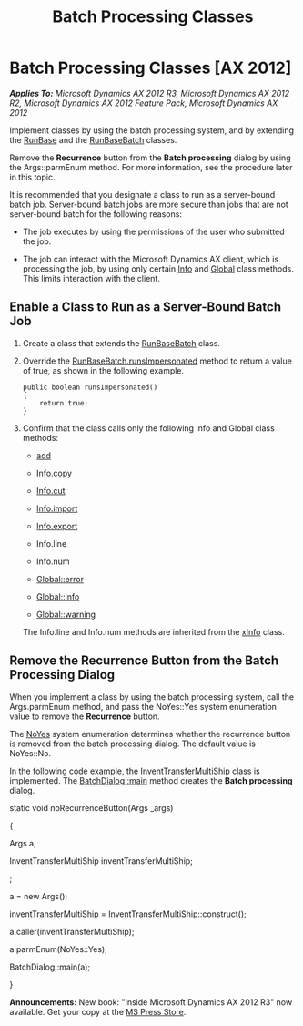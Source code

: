﻿---
title: Batch Processing Classes
TOCTitle: Batch Processing Classes
ms:assetid: e9c3fe95-acee-440a-9b20-1bbccfb9390a
ms:mtpsurl: https://msdn.microsoft.com/en-us/library/Aa882882(v=AX.60)
ms:contentKeyID: 35253229
ms.date: 05/18/2015
mtps_version: v=AX.60
---

# Batch Processing Classes [AX 2012]


_**Applies To:** Microsoft Dynamics AX 2012 R3, Microsoft Dynamics AX 2012 R2, Microsoft Dynamics AX 2012 Feature Pack, Microsoft Dynamics AX 2012_

Implement classes by using the batch processing system, and by extending the [RunBase](runbase-framework.md) and the [RunBaseBatch](https://msdn.microsoft.com/en-us/library/gg822687\(v=ax.60\)) classes.

Remove the **Recurrence** button from the **Batch processing** dialog by using the Args::parmEnum method. For more information, see the procedure later in this topic.

It is recommended that you designate a class to run as a server-bound batch job. Server-bound batch jobs are more secure than jobs that are not server-bound batch for the following reasons:

  - The job executes by using the permissions of the user who submitted the job.

  - The job can interact with the Microsoft Dynamics AX client, which is processing the job, by using only certain [Info](https://msdn.microsoft.com/en-us/library/gg836364\(v=ax.60\)) and [Global](https://msdn.microsoft.com/en-us/library/gg836018\(v=ax.60\)) class methods. This limits interaction with the client.

## Enable a Class to Run as a Server-Bound Batch Job

1.  Create a class that extends the [RunBaseBatch](https://msdn.microsoft.com/en-us/library/gg822687\(v=ax.60\)) class.

2.  Override the [RunBaseBatch.runsImpersonated](https://msdn.microsoft.com/en-us/library/gg822697\(v=ax.60\)) method to return a value of true, as shown in the following example.
    
        public boolean runsImpersonated()
        {
            return true;
        }

3.  Confirm that the class calls only the following Info and Global class methods:
    
      - [add](https://msdn.microsoft.com/en-us/library/gg820509\(v=ax.60\))
    
      - [Info.copy](https://msdn.microsoft.com/en-us/library/gg820972\(v=ax.60\))
    
      - [Info.cut](https://msdn.microsoft.com/en-us/library/gg820980\(v=ax.60\))
    
      - [Info.import](https://msdn.microsoft.com/en-us/library/gg836365\(v=ax.60\))
    
      - [Info.export](https://msdn.microsoft.com/en-us/library/gg821018\(v=ax.60\))
    
      - Info.line
    
      - Info.num
    
      - [Global::error](https://msdn.microsoft.com/en-us/library/gg835677\(v=ax.60\))
    
      - [Global::info](https://msdn.microsoft.com/en-us/library/gg836019\(v=ax.60\))
    
      - [Global::warning](https://msdn.microsoft.com/en-us/library/gg802948\(v=ax.60\))
    
    The Info.line and Info.num methods are inherited from the [xInfo](https://msdn.microsoft.com/en-us/library/gg949025\(v=ax.60\)) class.

## Remove the Recurrence Button from the Batch Processing Dialog

When you implement a class by using the batch processing system, call the Args.parmEnum method, and pass the NoYes::Yes system enumeration value to remove the **Recurrence** button.

The [NoYes](https://msdn.microsoft.com/en-us/library/gg866262\(v=ax.60\)) system enumeration determines whether the recurrence button is removed from the batch processing dialog. The default value is NoYes::No.

In the following code example, the [InventTransferMultiShip](https://msdn.microsoft.com/en-us/library/gg840232\(v=ax.60\)) class is implemented. The [BatchDialog::main](https://msdn.microsoft.com/en-us/library/gg737955\(v=ax.60\)) method creates the **Batch processing** dialog.

static void noRecurrenceButton(Args \_args)

{

Args a;

InventTransferMultiShip inventTransferMultiShip;

;

a = new Args();

inventTransferMultiShip = InventTransferMultiShip::construct();

a.caller(inventTransferMultiShip);

a.parmEnum(NoYes::Yes);

BatchDialog::main(a);

}

  
**Announcements:** New book: "Inside Microsoft Dynamics AX 2012 R3" now available. Get your copy at the [MS Press Store](https://www.microsoftpressstore.com/store/inside-microsoft-dynamics-ax-2012-r3-9780735685109).

